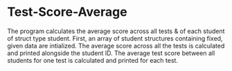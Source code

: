# Test-Score-Average
The program calculates the average score across all tests &amp; of each student of struct type student. 
First, an array of student structures containing fixed, given data are intialized. The average score across all the tests is calculated and printed alongside the student ID. The average test score between all students for one test is calculated and printed for each test.
